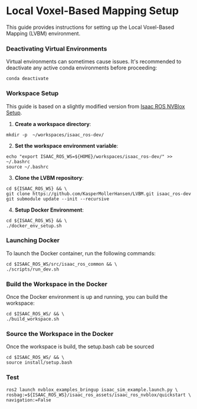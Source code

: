 # Local Voxel-Based Mapping Setup

This guide provides instructions for setting up the Local Voxel-Based Mapping (LVBM) environment.

### Deactivating Virtual Environments
Virtual environments can sometimes cause issues. It's recommended to deactivate any active conda environments before proceeding:

```
conda deactivate
```

### Workspace Setup

This guide is based on a slightly modified version from [Isaac ROS NVBlox Setup](https://nvidia-isaac-ros.github.io/repositories_and_packages/isaac_ros_nvblox/isaac_ros_nvblox/index.html#set-up-package-name).

1. **Create a workspace directory**:

```
mkdir -p  ~/workspaces/isaac_ros-dev/
```

2. **Set the workspace environment variable**:

```
echo "export ISAAC_ROS_WS=${HOME}/workspaces/isaac_ros-dev/" >> ~/.bashrc
source ~/.bashrc

```

3. **Clone the LVBM repository**:
```
cd ${ISAAC_ROS_WS} && \
git clone https://github.com/KasperMollerHansen/LVBM.git isaac_ros-dev
git submodule update --init --recursive
```

4. **Setup Docker Environment**:
```
cd ${ISAAC_ROS_WS} && \
./docker_env_setup.sh
```


### Launching Docker

To launch the Docker container, run the following commands:

```
cd $ISAAC_ROS_WS/src/isaac_ros_common && \
./scripts/run_dev.sh
```


### Build the Workspace in the Docker

Once the Docker environment is up and running, you can build the workspace:
```
cd $ISAAC_ROS_WS/ && \
./build_workspace.sh
```
### Source the Workspace in the Docker

Once the workspace is build, the setup.bash cab be sourced
```
cd $ISAAC_ROS_WS/ && \
source install/setup.bash
```

### Test

```
ros2 launch nvblox_examples_bringup isaac_sim_example.launch.py \
rosbag:=${ISAAC_ROS_WS}/isaac_ros_assets/isaac_ros_nvblox/quickstart \
navigation:=False
```